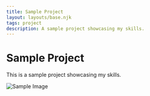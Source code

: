 ```yaml
---
title: Sample Project
layout: layouts/base.njk
tags: project
description: A sample project showcasing my skills.
---
```

# Sample Project

This is a sample project showcasing my skills.

![Sample Image](/assets/images/sample.jpg)